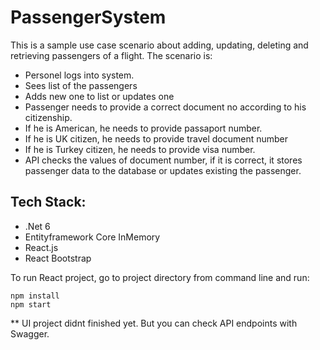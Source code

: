# PassengerSystem

This is a sample use case scenario about adding, updating, deleting and retrieving passengers of a flight.
The scenario is:
- Personel logs into system.
- Sees list of the passengers
- Adds new one to list or updates one
- Passenger needs to provide a correct document no according to his citizenship.
- If he is American, he needs to provide passaport number.
- If he is UK citizen, he needs to provide travel document number
- If he is Turkey citizen, he needs to provide visa number.
- API checks the values of document number, if it is correct, it stores passenger data to the database or updates existing the passenger.

## Tech Stack:
- .Net 6
- Entityframework Core InMemory
- React.js
- React Bootstrap

To run React project, go to project directory from command line and run:
```
npm install
npm start
```
** UI project didnt finished yet. But you can check API endpoints with Swagger.
